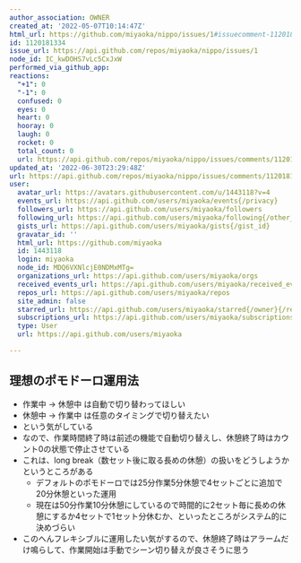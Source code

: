 ```yaml
---
author_association: OWNER
created_at: '2022-05-07T10:14:47Z'
html_url: https://github.com/miyaoka/nippo/issues/1#issuecomment-1120181334
id: 1120181334
issue_url: https://api.github.com/repos/miyaoka/nippo/issues/1
node_id: IC_kwDOHS7vLc5CxJxW
performed_via_github_app: 
reactions:
  "+1": 0
  "-1": 0
  confused: 0
  eyes: 0
  heart: 0
  hooray: 0
  laugh: 0
  rocket: 0
  total_count: 0
  url: https://api.github.com/repos/miyaoka/nippo/issues/comments/1120181334/reactions
updated_at: '2022-06-30T23:29:48Z'
url: https://api.github.com/repos/miyaoka/nippo/issues/comments/1120181334
user:
  avatar_url: https://avatars.githubusercontent.com/u/1443118?v=4
  events_url: https://api.github.com/users/miyaoka/events{/privacy}
  followers_url: https://api.github.com/users/miyaoka/followers
  following_url: https://api.github.com/users/miyaoka/following{/other_user}
  gists_url: https://api.github.com/users/miyaoka/gists{/gist_id}
  gravatar_id: ''
  html_url: https://github.com/miyaoka
  id: 1443118
  login: miyaoka
  node_id: MDQ6VXNlcjE0NDMxMTg=
  organizations_url: https://api.github.com/users/miyaoka/orgs
  received_events_url: https://api.github.com/users/miyaoka/received_events
  repos_url: https://api.github.com/users/miyaoka/repos
  site_admin: false
  starred_url: https://api.github.com/users/miyaoka/starred{/owner}{/repo}
  subscriptions_url: https://api.github.com/users/miyaoka/subscriptions
  type: User
  url: https://api.github.com/users/miyaoka

---
```

## 理想のポモドーロ運用法

- 作業中 -> 休憩中 は自動で切り替わってほしい
- 休憩中 -> 作業中 は任意のタイミングで切り替えたい
- という気がしている
- なので、作業時間終了時は前述の機能で自動切り替えし、休憩終了時はカウント0の状態で停止させている
- これは、long break（数セット後に取る長めの休憩）の扱いをどうしようかというところがある
  - デフォルトのポモドーロでは25分作業5分休憩で4セットごとに追加で20分休憩といった運用
  - 現在は50分作業10分休憩にしているので時間的に2セット毎に長めの休憩にするか4セットで1セット分休むか、といったところがシステム的に決めづらい
- このへんフレキシブルに運用したい気がするので、休憩終了時はアラームだけ鳴らして、作業開始は手動でシーン切り替えが良さそうに思う
